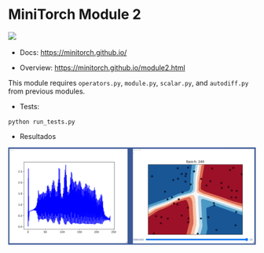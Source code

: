 # MiniTorch Module 2

<img src="https://minitorch.github.io/_images/match.png" width="100px">


* Docs: https://minitorch.github.io/

* Overview: https://minitorch.github.io/module2.html

This module requires `operators.py`, `module.py`, `scalar.py`, and `autodiff.py` from previous modules.

* Tests:

```
python run_tests.py
```

* Resultados

<img src="https://github.com/natsunsy/Module-2/blob/master/images/Xor.png" width="600px">
